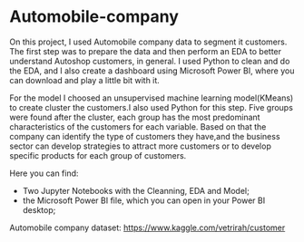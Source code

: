 # Automobile-company

On this project, I used Automobile company data to segment it customers. The first step was to prepare the data and then  perform an EDA to better understand Autoshop customers, in general. I used Python to clean and do the EDA, and I also create a dashboard using Microsoft Power BI, where you can download and play a little bit with it.

For the model I choosed an unsupervised machine learning model(KMeans) to create cluster the customers.I also used Python for this step. Five groups were found after the cluster, each group has the most predominant characteristics of the customers for each variable. Based on that the company can identify the type of customers they have,and the business sector can develop strategies to attract more customers or to develop specific products for each group of customers.


Here you can find:

 - Two Jupyter Notebooks with the Cleanning, EDA and Model;
 - the Microsoft Power BI file, which you can open in your Power BI desktop;


Automobile company dataset: https://www.kaggle.com/vetrirah/customer
